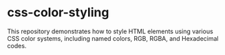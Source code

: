 # css-color-styling
This repository demonstrates how to style HTML elements using various CSS color systems, including named colors, RGB, RGBA, and Hexadecimal codes.
